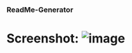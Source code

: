 ###  ReadMe-Generator


# Screenshot: ![image](https://user-images.githubusercontent.com/105247622/182647853-6e1e7545-fb02-43eb-8959-cb20f3a2a028.png)
